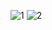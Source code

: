 
![1](https://github.com/Arzunur/Carpim-Seruveni-Unity/assets/104225657/6212de71-1ebb-45e1-b837-a1581e14e3dc)
![2](https://github.com/Arzunur/Carpim-Seruveni-Unity/assets/104225657/997e8b5f-abe0-45a2-b3fc-13c499a86ebd)
